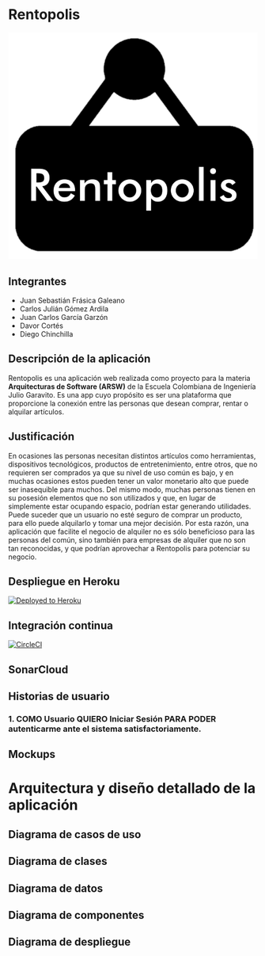 # Rentopolis

![](/public/img/logo.png)

## Integrantes

*   Juan Sebastián Frásica Galeano
*   Carlos Julián Gómez Ardila
*   Juan Carlos García Garzón
*   Davor Cortés
*   Diego Chinchilla



## Descripción de la aplicación
Rentopolis es una aplicación web realizada como proyecto para la materia **Arquitecturas de Software (ARSW)** de la Escuela Colombiana de Ingeniería Julio Garavito.
Es una app cuyo propósito es ser una plataforma que proporcione la conexión entre las personas que desean comprar, rentar o alquilar artículos.


## Justificación
En ocasiones las personas necesitan distintos artículos como herramientas, dispositivos tecnológicos, productos de entretenimiento, entre otros, que no requieren ser comprados ya que su nivel de uso común es bajo, y en muchas ocasiones estos pueden tener un valor monetario alto que puede ser inasequible para muchos. Del mismo modo, muchas personas tienen en su posesión elementos que no son utilizados y que, en lugar de simplemente estar ocupando espacio, podrían estar generando utilidades. Puede suceder que un usuario no esté seguro de comprar un producto, para ello puede alquilarlo y tomar una mejor decisión. Por esta razón, una aplicación que facilite el negocio de alquiler no es sólo beneficioso para las personas del común, sino también para empresas de alquiler que no son tan reconocidas, y que podrían aprovechar a Rentopolis para potenciar su negocio.

## Despliegue en Heroku
 
[![Deployed to Heroku](https://www.herokucdn.com/deploy/button.png)]()
 
 
 ## Integración continua
 
 [![CircleCI](https://circleci.com/gh/circleci/circleci-docs.svg?style=svg)]()

 
 ## SonarCloud

 



## Historias de usuario

### 1.	COMO Usuario QUIERO Iniciar Sesión PARA PODER autenticarme ante el sistema satisfactoriamente.


## Mockups





# Arquitectura y diseño detallado de la aplicación

## Diagrama de casos de uso

## Diagrama de clases

## Diagrama de datos

## Diagrama de componentes

## Diagrama de despliegue











 